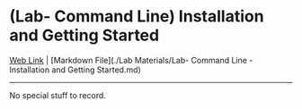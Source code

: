 # (Lab- Command Line) Installation and Getting Started

[Web Link](https://d3c33hcgiwev3.cloudfront.net/_de5b443e96342b991be47bdb7d394504_lab3_1_02b_cli_installation.pdf?Expires=1592006400&Signature=Viv~QntScDBCCqVGE5-8J2zC4ia~-Xu-Bx-iEjtp1bl2y~wYpq~et4xwTmKc3ziDhRPsu2th3fF9Dd1hwJnWayY1O623A8yLGvs~W6B2I0JGSD8fgf083UQj3ZuvvLxcGb4098d3Rah6piGb~Tbs4qcYTh-XWwQPDwloye7kpHk_&Key-Pair-Id=APKAJLTNE6QMUY6HBC5A)  |  [Markdown File](./Lab Materials/Lab- Command Line - Installation and Getting Started.md)

---

No special stuff to record.